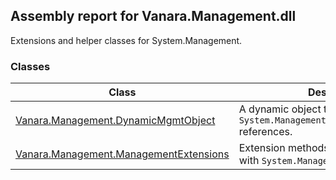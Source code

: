 ## Assembly report for Vanara.Management.dll
Extensions and helper classes for System.Management.
### Classes
Class | Description
---- | ----
[Vanara.Management.DynamicMgmtObject](https://github.com/dahall/Vanara/search?l=C%23&q=DynamicMgmtObject) | A dynamic object to handle WMI `System.Management.ManagementBaseObject` references.
[Vanara.Management.ManagementExtensions](https://github.com/dahall/Vanara/search?l=C%23&q=ManagementExtensions) | Extension methods to work more easily with `System.Management`.
